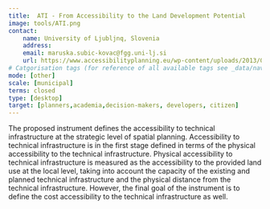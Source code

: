 ```yaml
---
title:  ATI - From Accessibility to the Land Development Potential
image: tools/ATI.png
contact:
    name: University of Ljubljnq, Slovenia
    address: 
    email: maruska.subic-kovac@fgg.uni-lj.si
    url: https://www.accessibilityplanning.eu/wp-content/uploads/2013/01/17-ATI-R.pdf 
# Catgorisation tags (for reference of all available tags see _data/navigation_tools.yml file):
mode: [other]
scale: [municipal]
terms: closed 
type: [desktop]
target: [planners,academia,decision-makers, developers, citizen]
---
```


The proposed instrument defines the accessibility to technical infrastructure at the strategic level of spatial planning. Accessibility to technical infrastructure is in the first stage defined in terms of the physical accessibility to the technical infrastructure. Physical accessibility to technical infrastructure is measured as the accessibility to the provided land use at the local level, taking into account the capacity of the existing and planned technical infrastructure and the physical distance from the technical infrastructure. However, the final goal of the instrument is to define the cost accessibility to the technical infrastructure as well.